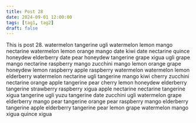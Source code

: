 ```yaml
---
title: Post 28
date: 2024-09-01 12:00:00
tags: [tag1, tag2]
draft: false
---
```

This is post 28.
watermelon
tangerine
ugli
watermelon
lemon
mango
nectarine
watermelon
lemon
orange
mango
date
kiwi
date
nectarine
quince
honeydew
elderberry
date
pear
honeydew
tangerine
grape
xigua
ugli
grape
mango
nectarine
raspberry
mango
zucchini
mango
lemon
orange
grape
honeydew
lemon
raspberry
apple
raspberry
watermelon
watermelon
lemon
elderberry
watermelon
nectarine
ugli
tangerine
mango
kiwi
cherry
zucchini
nectarine
orange
apple
tangerine
pear
cherry
lemon
honeydew
elderberry
tangerine
strawberry
raspberry
xigua
apple
nectarine
nectarine
tangerine
xigua
tangerine
ugli
yuzu
tangerine
date
zucchini
ugli
watermelon
grape
elderberry
mango
pear
tangerine
orange
pear
raspberry
mango
elderberry
tangerine
apple
elderberry
tangerine
pear
lemon
grape
watermelon
mango
xigua
quince
xigua
